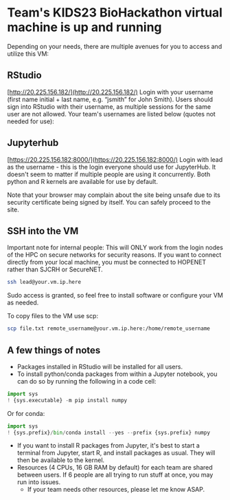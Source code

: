 # Team's KIDS23 BioHackathon virtual machine is up and running

Depending on your needs, there are multiple avenues for you to access and utilize this VM:

## RStudio

[http://20.225.156.182/](http://20.225.156.182/)
Login with your username (first name initial + last name, e.g. “jsmith” for John Smith).
Users should sign into RStudio with their username, as multiple sessions for the same user are not allowed.
Your team's usernames are listed below (quotes not needed for use):

## Jupyterhub

[https://20.225.156.182:8000/](https://20.225.156.182:8000/)
Login with lead as the username - this is the login everyone should use for JupyterHub.
It doesn't seem to matter if multiple people are using it concurrently.
Both python and R kernels are available for use by default.

Note that your browser may complain about the site being unsafe due to its security certificate being signed by itself.
You can safely proceed to the site.

## SSH into the VM

Important note for internal people: This will ONLY work from the login nodes of the HPC on secure networks for security reasons. If you want to connect directly from your local machine, you must be connected to HOPENET rather than SJCRH or SecureNET.

```bash
ssh lead@your.vm.ip.here
```

Sudo access is granted, so feel free to install software or configure your VM as needed.

To copy files to the VM use scp:

```bash
scp file.txt remote_username@your.vm.ip.here:/home/remote_username
```

## A few things of notes

- Packages installed in RStudio will be installed for all users.
- To install python/conda packages from within a Jupyter notebook, you can do so by running the following in a code cell:

```python
import sys
! {sys.executable} -m pip install numpy
```

Or for conda:

```python
import sys
! {sys.prefix}/bin/conda install --yes --prefix {sys.prefix} numpy
```

- If you want to install R packages from Jupyter, it's best to start a terminal from Jupyter, start R, and install packages as usual. They will then be available to the kernel.
- Resources (4 CPUs, 16 GB RAM by default) for each team are shared between users. If 6 people are all trying to run stuff at once, you may run into issues.
  - If your team needs other resources, please let me know ASAP.
